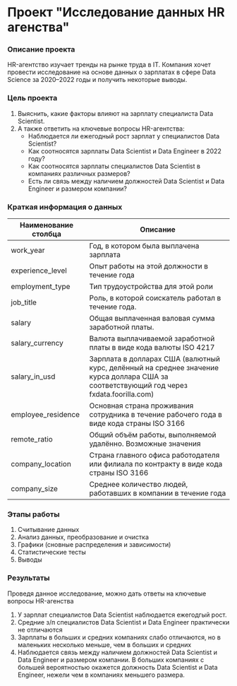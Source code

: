 # Проект "Исследование данных HR агенства"

### Описание проекта

HR-агентство изучает тренды на рынке труда в IT. Компания хочет провести исследование на основе данных о зарплатах в сфере Data Science за 2020–2022 годы и получить некоторые выводы.

### Цель проекта

1. Выяснить, какие факторы влияют на зарплату специалиста Data Scientist.
2. А также ответить на ключевые вопросы HR-агентства:
    + Наблюдается ли ежегодный рост зарплат у специалистов Data Scientist?
    + Как соотносятся зарплаты Data Scientist и Data Engineer в 2022 году?
    + Как соотносятся зарплаты специалистов Data Scientist в компаниях различных размеров?
    + Есть ли связь между наличием должностей Data Scientist и Data Engineer и размером компании?

### Краткая информация о данных

| Наименование столбца | Описание |
|----------------------|----------|
| work_year            |Год, в котором была выплачена зарплата
|experience_level | Опыт работы на этой должности в течение года |
| employment_type | Тип трудоустройства для этой роли |
| job_title | Роль, в которой соискатель работал в течение года.|
| salary | Общая выплаченная валовая сумма заработной платы.|
| salary_currency | Валюта выплачиваемой заработной платы в виде кода валюты ISO 4217 |
| salary_in_usd | Зарплата в долларах США (валютный курс, делённый на среднее значение курса доллара США за соответствующий год через fxdata.foorilla.com) |
| employee_residence | Основная страна проживания сотрудника в течение рабочего года в виде кода страны ISO 3166 |
| remote_ratio | Общий объём работы, выполняемой удалённо. Возможные значения | 
| company_location | Страна главного офиса работодателя или филиала по контракту в виде кода страны ISO 3166 |
| company_size | Среднее количество людей, работавших в компании в течение года |

### Этапы работы

1. Считывание данных
2. Анализ данных, преобразование и очистка
3. Графики (сновные распределения и зависимости)
4. Статистические тесты
5. Выводы

### Результаты

Проведя данное исследование, можно дать ответы на ключевые вопросы HR-агенства  
1. У зарплат специалистов Data Scientist наблюдается ежегодгый рост.
2. Средние з/п специалистов Data Scientist и Data Engineer практически не отличаются
3. Зарплаты в больших и средних компаниях слабо отличаются, но в маленьких несколько меньше, чем в больших и средних
4. Наблюдается связь между наличием должностей Data Scientist и Data Engineer и размером компании. В больших компаниях с большей вероятностью окажется должность Data Scientist и Data Engineer, нежели чем в компаниях меньшего размера.